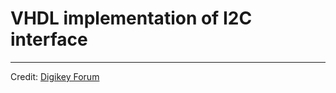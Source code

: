 # VHDL implementation of I2C interface
***
Credit: [Digikey Forum](https://forum.digikey.com/t/i2c-master-vhdl/12797)
